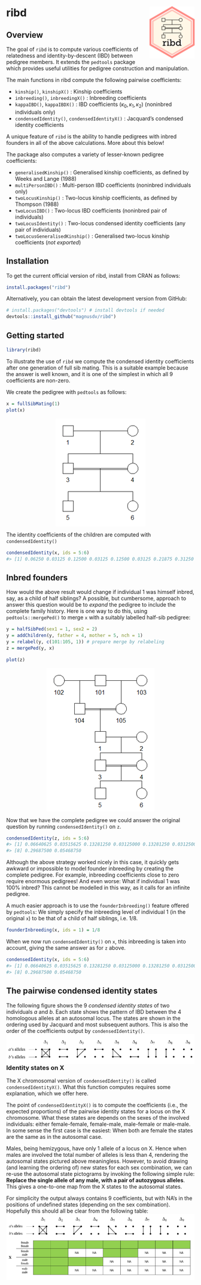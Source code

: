 <!-- README.md is generated from README.Rmd. Please edit that file -->

ribd <img src="man/figures/logo.png" align="right" height=140/>
===============================================================

Overview
--------

The goal of `ribd` is to compute various coefficients of relatedness and
identity-by-descent (IBD) between pedigree members. It extends the
`pedtools` package which provides useful utilities for pedigree
construction and manipulation.

The main functions in ribd compute the following pairwise coefficients:

-   `kinship()`, `kinshipX()` : Kinship coefficients
-   `inbreeding()`, `inbreedingX()` : Inbreeding coefficients
-   `kappaIBD()`, `kappaIBDX()` : IBD coefficients
    (*κ*<sub>0</sub>, *κ*<sub>1</sub>, *κ*<sub>2</sub>) (noninbred
    individuals only)
-   `condensedIdentity()`, `condensedIdentityX()` : Jacquard’s condensed
    identity coefficients

A unique feature of `ribd` is the ability to handle pedigrees with
inbred founders in all of the above calculations. More about this below!

The package also computes a variety of lesser-known pedigree
coefficients:

-   `generalisedKinship()` : Generalised kinship coefficients, as
    defined by Weeks and Lange (1988)
-   `multiPersonIBD()` : Multi-person IBD coefficients (noninbred
    individuals only)
-   `twoLocusKinship()` : Two-locus kinship coefficients, as defined by
    Thompson (1988)
-   `twoLocusIBD()` : Two-locus IBD coefficients (noninbred pair of
    individuals)
-   `twoLocusIdentity()` : Two-locus condensed identity coefficients
    (any pair of individuals)
-   `twoLocusGeneralisedKinship()` : Generalised two-locus kinship
    coefficients (*not exported*)

Installation
------------

To get the current official version of ribd, install from CRAN as
follows:

``` r
install.packages("ribd")
```

Alternatively, you can obtain the latest development version from
GitHub:

``` r
# install.packages("devtools") # install devtools if needed
devtools::install_github("magnusdv/ribd")
```

Getting started
---------------

``` r
library(ribd)
```

To illustrate the use of `ribd` we compute the condensed identity
coefficients after one generation of full sib mating. This is a suitable
example because the answer is well known, and it is one of the simplest
in which all 9 coefficients are non-zero.

We create the pedigree with `pedtools` as follows:

``` r
x = fullSibMating(1)
plot(x)
```

<img src="man/figures/README-sibs-1.png" style="display: block; margin: auto;" />

The identity coefficients of the children are computed with
`condensedIdentity()`

``` r
condensedIdentity(x, ids = 5:6)
#> [1] 0.06250 0.03125 0.12500 0.03125 0.12500 0.03125 0.21875 0.31250 0.06250
```

Inbred founders
---------------

How would the above result would change if individual 1 was himself
inbred, say, as a child of half siblings? A possible, but cumbersome,
approach to answer this question would be to *expand* the pedigree to
include the complete family history. Here is one way to do this, using
`pedtools::mergePed()` to merge `x` with a suitably labelled half-sib
pedigree:

``` r
y = halfSibPed(sex1 = 1, sex2 = 2)
y = addChildren(y, father = 4, mother = 5, nch = 1)
y = relabel(y, c(101:105, 1)) # prepare merge by relabeling
z = mergePed(y, x)
```

``` r
plot(z)
```

<img src="man/figures/README-sibs-extended-1.png" style="display: block; margin: auto;" />

Now that we have the complete pedigree we could answer the original
question by running `condensedIdentity()` on `z`.

``` r
condensedIdentity(z, ids = 5:6)
#> [1] 0.06640625 0.03515625 0.13281250 0.03125000 0.13281250 0.03125000 0.21875000
#> [8] 0.29687500 0.05468750
```

Although the above strategy worked nicely in this case, it quickly gets
awkward or impossible to model founder inbreeding by creating the
complete pedigree. For example, inbreeding coefficients close to zero
require enormous pedigrees! And even worse: What if individual 1 was
100% inbred? This cannot be modelled in this way, as it calls for an
infinite pedigree.

A much easier approach is to use the `founderInbreeding()` feature
offered by `pedtools`: We simply specify the inbreeding level of
individual 1 (in the original `x`) to be that of a child of half
siblings, i.e. 1/8.

``` r
founderInbreeding(x, ids = 1) = 1/8
```

When we now run `condensedIdentity()` on `x`, this inbreeding is taken
into account, giving the same answer as for `z` above.

``` r
condensedIdentity(x, ids = 5:6)
#> [1] 0.06640625 0.03515625 0.13281250 0.03125000 0.13281250 0.03125000 0.21875000
#> [8] 0.29687500 0.05468750
```

The pairwise condensed identity states
--------------------------------------

The following figure shows the 9 *condensed identity states* of two
individuals *a* and *b*. Each state shows the pattern of IBD between the
4 homologous alleles at an autosomal locus. The states are shown in the
ordering used by Jacquard and most subsequent authors. This is also the
order of the coefficients output by `condensedIdentity()`.
<img src="man/figures/jacquardStates.png" align="left">

### Identity states on X

The X chromosomal version of `condensedIdentity()` is called
`condensedIdentityX()`. What this function computes requires some
explanation, which we offer here.

The point of `condensedIdentityX()` is to compute the coefficients
(i.e., the expected proportions) of the pairwise identity states for a
locus on the X chromosome. What these states are depends on the sexes of
the involved individuals: either female-female, female-male, male-female
or male-male. In some sense the first case is the easiest: When both are
female the states are the same as in the autosomal case.

Males, being hemizygous, have only 1 allele of a locus on X. Hence when
males are involved the total number of alleles is less than 4, rendering
the autosomal states pictured above meaningless. However, to avoid
drawing (and learning the ordering of) new states for each sex
combination, we can re-use the autosomal state pictograms by invoking
the following simple rule: **Replace the single allele of any male, with
a pair of autozygous alleles**. This gives a one-to-one map from the X
states to the autosomal states.

For simplicity the output always contains 9 coefficients, but with NA’s
in the positions of undefined states (depending on the sex combination).
Hopefully this should all be clear from the following table:
<img src="man/figures/jacquardStatesX.png" align="left">

